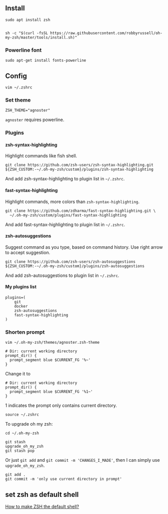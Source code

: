 ## Install

```
sudo apt install zsh


sh -c "$(curl -fsSL https://raw.githubusercontent.com/robbyrussell/oh-my-zsh/master/tools/install.sh)"
```

### Powerline font

```
sudo apt-get install fonts-powerline
```

## Config

```
vim ~/.zshrc
```

### Set theme

```
ZSH_THEME="agnoster"
```

`agnoster` requires powerline.

### Plugins

#### zsh-syntax-highlighting

Highlight commands like fish shell.

```
git clone https://github.com/zsh-users/zsh-syntax-highlighting.git ${ZSH_CUSTOM:-~/.oh-my-zsh/custom}/plugins/zsh-syntax-highlighting
```

And add zsh-syntax-highlighting to plugin list in `~/.zshrc`.

#### fast-syntax-highlighting

Highlight commands, more colors than `zsh-syntax-highlighting`.

```
git clone https://github.com/zdharma/fast-syntax-highlighting.git \
  ~/.oh-my-zsh/custom/plugins/fast-syntax-highlighting
```

And add fast-syntax-highlighting to plugin list in `~/.zshrc`.

#### zsh-autosuggestions

Suggest command as you type, based on command history. Use right arrow to accept suggestion.

```
git clone https://github.com/zsh-users/zsh-autosuggestions ${ZSH_CUSTOM:-~/.oh-my-zsh/custom}/plugins/zsh-autosuggestions
```

And add zsh-autosuggestions to plugin list in `~/.zshrc`.

#### My plugins list

```
plugins=(
    git
    docker
    zsh-autosuggestions
    fast-syntax-highlighting
)
```


### Shorten prompt

```
vim ~/.oh-my-zsh/themes/agnoster.zsh-theme
```

```
# Dir: current working directory
prompt_dir() {
  prompt_segment blue $CURRENT_FG '%~'
}
```


Change it to

```
# Dir: current working directory
prompt_dir() {
  prompt_segment blue $CURRENT_FG '%1~'
}
```

1 indicates the prompt only contains current directory.

```
source ~/.zshrc
```

To upgrade oh my zsh:

```
cd ~/.oh-my-zsh

git stash
upgrade_oh_my_zsh
git stash pop
```

Or just `git add` and `git commit -m 'CHANGES_I_MADE'`, then I can simply use `upgrade_oh_my_zsh`.

```
git add .
git commit -m 'only use current directory in prompt'
```

## set zsh as default shell

[How to make ZSH the default shell?](https://askubuntu.com/questions/131823/how-to-make-zsh-the-default-shell)